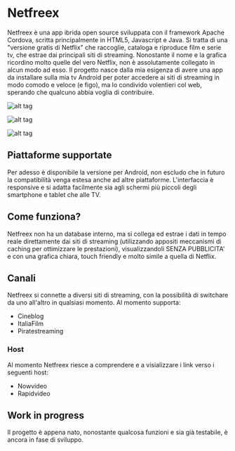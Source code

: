# Netfreex

Netfreex è una app ibrida open source sviluppata con il framework Apache Cordova, scritta principalmente in HTML5, Javascript e Java.
Si tratta di una "versione gratis di Netflix" che raccoglie, cataloga e riproduce film e serie tv, che estrae dai principali siti di streaming. Nonostante il nome e la grafica ricordino molto quelle del vero Netflix, non è assolutamente collegato in alcun modo ad esso.
Il progetto nasce dalla mia esigenza di avere una app da installare sulla mia tv Android per poter accedere ai siti di streaming in modo comodo e veloce (e figo), ma lo condivido volentieri col web, sperando che qualcuno abbia voglia di contribuire.

![alt tag](https://github.com/Be4t5/Netfreex/blob/master/Netfreex/www/img/netfreex1.png)

![alt tag](https://github.com/Be4t5/Netfreex/blob/master/Netfreex/www/img/netfreex2.png)

![alt tag](https://github.com/Be4t5/Netfreex/blob/master/Netfreex/www/img/netfreex3.png)

## Piattaforme supportate

Per adesso è disponibile la versione per Android, non escludo che in futuro la compatibilità venga estesa anche ad altre piattaforme.
L'interfaccia è responsive e si adatta facilmente sia agli schermi più piccoli degli smartphone e tablet che alle TV.

## Come funziona?

Netfreex non ha un database interno, ma si collega ed estrae i dati in tempo reale direttamente dai siti di streaming (utilizzando appositi meccanismi di caching per ottimizzare le prestazioni), visualizzandoli SENZA PUBBLICITA' e con una grafica chiara, touch friendly e molto simile a quella di Netflix.

## Canali

Netfreex si connette a diversi siti di streaming, con la possibilità di switchare da uno all'altro in qualsiasi momento.
Al momento supporta:

- Cineblog
- ItaliaFilm
- Piratestreaming

### Host

Al momento Netfreex riesce a comprendere e a visializzare i link verso i seguenti host:

- Nowvideo
- Rapidvideo

## Work in progress

Il progetto è appena nato, nonostante qualcosa funzioni e sia già testabile, è ancora in fase di sviluppo.
